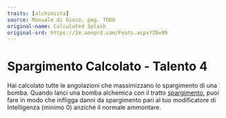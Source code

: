 ```yaml
---
traits: [alchimista]
source: Manuale di Gioco, pag. TODO
original-name: Calculated Splash
original-srd: https://2e.aonprd.com/Feats.aspx?ID=99
---
```


# Spargimento Calcolato - Talento 4

Hai calcolato tutte le angolazioni che massimizzano lo spargimento di una bomba.
Quando lanci una bomba alchemica con il tratto
[spargimento](/tratti/spargimento), puoi fare in modo che infligga danni da
spargimento pari al tuo modificatore di Intelligenza (minimo 0) anziché il
normale ammontare.
